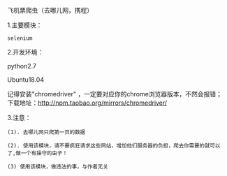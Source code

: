 飞机票爬虫（去哪儿网，携程）

1.主要模块：

    selenium


2.开发环境：

   python2.7
   
   Ubuntu18.04
   
   记得安装"chromedriver" ，一定要对应你的chrome浏览器版本，不然会报错；下载地址：http://npm.taobao.org/mirrors/chromedriver/


3.注意：

    (1). 去哪儿网只爬第一页的数据
    
    (2). 使用该模块，请不要疯狂请求这些网站，增加他们服务器的负担，爬去你需要的就可以了,做一个有操守的虫子！
       
    (3) 使用该模块，做违法的事，与作者无关
